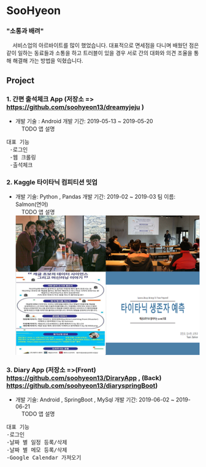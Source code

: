 # SooHyeon
### "소통과 배려"
&nbsp; &nbsp; 서비스업의 아르바이트를 많이 했었습니다. 대표적으로 면세점을 다니며 배웠던 점은 같이 일하는 동료들과 소통을 하고 트러블이 있을 경우 서로 간의 대화와 의견 조율을 통해 해결해 가는 방법을 익혔습니다.


## Project

### 1. 간편 출석체크 App (저장소 => https://github.com/soohyeon13/dreamyjeju ) <br>
-  개발 기술 : Android 개발 기간: 2019-05-13 ~ 2019-05-20 <br>
&nbsp; &nbsp;    TODO 앱 설명 <br>
<pre>
대표 기능
 -로그인
 -웹 크롤링
 -출석체크
</pre>    

### 2. Kaggle 타이타닉 컴피티션 밋업 <br>
-  개발 기술: Python , Pandas 개발 기간: 2019-02 ~ 2019-03 팀 이름: Salmon(연어) <br>
&nbsp; &nbsp;    TODO 앱 설명 <br>
![ex_screenshot](./image/kaggle_competition.PNG)<br>

### 3. Diary App (저장소 =>(Front) https://github.com/soohyeon13/DiraryApp , (Back) https://github.com/soohyeon13/diaryspringBoot) <br>
-  개발 기술: Android , SpringBoot , MySql 개발 기간: 2019-06-02 ~ 2019-06-21 <br>
&nbsp; &nbsp;    TODO 앱 설명 <br>
<pre>
대표 기능 
-로그인
-날짜 별 일정 등록/삭제
-날짜 별 메모 등록/삭제
-Google Calendar 가져오기
</pre>



